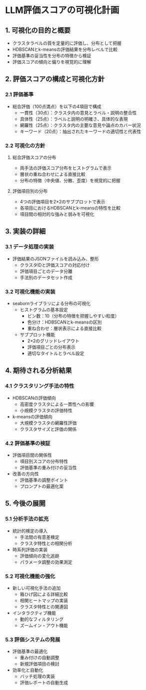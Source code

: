 # LLM評価スコアの可視化計画

## 1. 可視化の目的と概要
- クラスタラベルの質を定量的に評価し、分布として把握
- HDBSCANとk-meansの評価結果を分布レベルで比較
- 評価基準の妥当性を分布の特徴から検証
- 評価スコアの傾向と偏りを視覚的に理解

## 2. 評価スコアの構成と可視化方針

### 2.1 評価基準
- 総合評価（100点満点）を以下の4項目で構成
  * 一貫性（30点）：クラスタ内の意見とラベル・説明の整合性
  * 具体性（25点）：ラベルと説明の明確さ、具体的な表現
  * 網羅性（25点）：クラスタ内の主要な意見や論点のカバー状況
  * キーワード（20点）：抽出されたキーワードの適切性と代表性

### 2.2 可視化の方針
1. 総合評価スコアの分布
   - 両手法の評価スコア分布をヒストグラムで表示
   - 層状の重ね合わせによる直接比較
   - 分布の特徴（中央値、分散、歪度）を視覚的に把握

2. 評価項目別の分布
   - 4つの評価項目を2×2のサブプロットで表示
   - 各項目におけるHDBSCANとk-meansの特性を比較
   - 項目間の相対的な強みと弱みを可視化

## 3. 実装の詳細

### 3.1 データ処理の実装
- 評価結果のJSONファイルを読み込み、整形
  * クラスタIDと評価スコアの対応付け
  * 評価項目ごとのデータ分離
  * 手法別のデータセット作成

### 3.2 可視化機能の実装
- seabornライブラリによる分布の可視化
  * ヒストグラムの基本設定
    - ビン数：10（分布の特徴を把握しやすい粒度）
    - 色分け：HDBSCANとk-meansの区別
    - 重ね合わせ：層状表示による直接比較
  * サブプロット機能
    - 2×2のグリッドレイアウト
    - 評価項目ごとの分布表示
    - 適切なタイトルとラベル設定

## 4. 期待される分析結果

### 4.1 クラスタリング手法の特性
- HDBSCANの評価傾向
  * 高密度クラスタによる一貫性への影響
  * 小規模クラスタの評価特性
- k-meansの評価傾向
  * 大規模クラスタの網羅性評価
  * クラスタサイズと評価の関係

### 4.2 評価基準の検証
- 評価項目間の関係性
  * 項目別スコアの分布特性
  * 評価基準の重み付けの妥当性
- 改善の方向性
  * 評価基準の調整ポイント
  * プロンプトの最適化案

## 5. 今後の展開

### 5.1 分析手法の拡充
- 統計的検定の導入
  * 手法間の有意差検定
  * クラスタ特性との相関分析
- 時系列評価の実装
  * 評価傾向の変化追跡
  * パラメータ調整の効果測定

### 5.2 可視化機能の強化
- 新しい可視化手法の追加
  * 箱ひげ図による詳細比較
  * 相関ヒートマップの実装
  * クラスタ特性との関連図
- インタラクティブ機能
  * 動的なフィルタリング
  * ズームイン・アウト機能

### 5.3 評価システムの発展
- 評価基準の最適化
  * 重み付けの自動調整
  * 新規評価項目の検討
- 効率化と自動化
  * バッチ処理の実装
  * 評価レポートの自動生成
